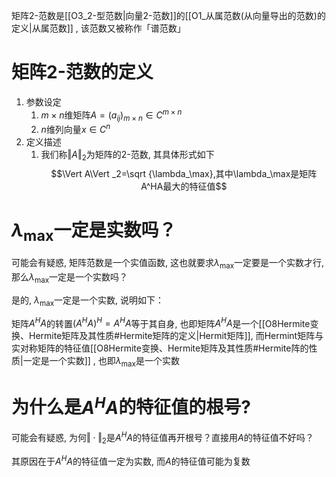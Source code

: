 矩阵2-范数是[[O3_2-型范数|向量2-范数]]的[[O1_从属范数(从向量导出的范数)的定义|从属范数]] , 该范数又被称作「谱范数」

# 矩阵2-范数的定义

1. 参数设定
	1. $m\times n$维矩阵$A=(a_{ij})_{m\times n}\in C^{m\times n}$ 
	2. $n$维列向量$x\in C^n$ 
2. 定义描述
	1. 我们称$\Vert A\Vert_2$为矩阵的2-范数, 其具体形式如下$$\Vert A\Vert _2=\sqrt {\lambda_\max},其中\lambda_\max是矩阵A^HA最大的特征值$$


# $\lambda_\max$一定是实数吗？

可能会有疑惑, 矩阵范数是一个实值函数, 这也就要求$\lambda_\max$一定要是一个实数才行, 那么$\lambda_\max$一定是一个实数吗？

是的, $\lambda_\max$一定是一个实数, 说明如下：

矩阵$A^HA$的转置$\left(A^HA\right)^H=A^HA$等于其自身, 也即矩阵$A^HA$是一个[[O8Hermite变换、Hermite矩阵及其性质#Hermite矩阵的定义|Hermit矩阵]], 而Hermint矩阵与实对称矩阵的特征值[[O8Hermite变换、Hermite矩阵及其性质#Hermite阵的性质|一定是一个实数]] , 也即$\lambda_\max$是一个实数


# 为什么是$A^HA$的特征值的根号?

可能会有疑惑, 为何$\Vert \cdot \Vert_2$是$A^HA$的特征值再开根号？直接用$A$的特征值不好吗？

其原因在于$A^HA$的特征值一定为实数, 而$A$的特征值可能为复数